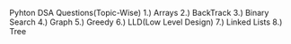 Pyhton DSA Questions(Topic-Wise)
1.) Arrays
2.) BackTrack
3.) Binary Search
4.) Graph
5.) Greedy
6.) LLD(Low Level Design)
7.) Linked Lists
8.) Tree
